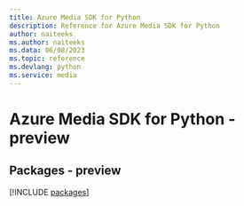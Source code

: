 ```yaml
---
title: Azure Media SDK for Python
description: Reference for Azure Media SDK for Python
author: naiteeks
ms.author: naiteeks
ms.data: 06/08/2023
ms.topic: reference
ms.devlang: python
ms.service: media
---
```

# Azure Media SDK for Python - preview
## Packages - preview
[!INCLUDE [packages](media-index.md)]